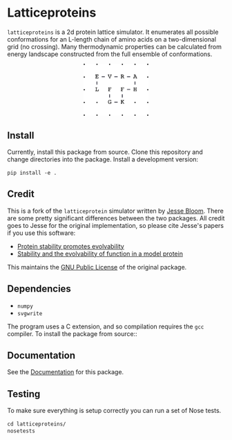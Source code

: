 # Latticeproteins

`latticeproteins` is a 2d protein lattice simulator. It enumerates all possible
conformations for an L-length chain of amino acids on a two-dimensional grid (no
crossing). Many thermodynamic properties can be calculated from energy landscape
constructed from the full ensemble of conformations.

<p align="center">
<img src="docs/_images/output_9_0.png" width="150"/>
</p>

## Install

Currently, install this package from source. Clone this repository and change
directories into the package. Install a development version:

```
pip install -e .
```

## Credit

This is a fork of the ``latticeprotein`` simulator written by [Jesse Bloom](http://research.fhcrc.org/bloom/en.html). There
are some pretty significant differences between the two packages. All credit goes
to Jesse for the original implementation, so please cite Jesse's papers if you use this software:

* [Protein stability promotes evolvability](http://www.ncbi.nlm.nih.gov/pubmed/16581913)
* [Stability and the evolvability of function in a model protein](http://www.ncbi.nlm.nih.gov/pubmed/15111394)

This maintains the [GNU Public License](http://www.gnu.org/licenses/gpl.html) of the original package.

## Dependencies

+ `numpy`
+ `svgwrite`

The program uses a C extension, and so compilation requires the `gcc` compiler. To install the package from source::

## Documentation

See the [Documentation](http://latticeproteins.readthedocs.io) for this package.

## Testing

To make sure everything is setup correctly you can run a set of Nose tests.

```
cd latticeproteins/
nosetests
```
